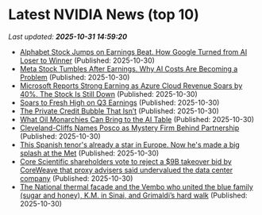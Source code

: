 # Latest NVIDIA News (top 10)
_Last updated: **2025-10-31 14:59:20**_

- [Alphabet Stock Jumps on Earnings Beat. How Google Turned from AI Loser to Winner](https://biztoc.com/x/ea4a3376d3dce0b7) (Published: 2025-10-30)
- [Meta Stock Tumbles After Earnings. Why AI Costs Are Becoming a Problem](https://biztoc.com/x/9e06bee55280f323) (Published: 2025-10-30)
- [Microsoft Reports Strong Earning as Azure Cloud Revenue Soars by 40%. The Stock Is Still Down](https://biztoc.com/x/851463598663a057) (Published: 2025-10-30)
- [Soars to Fresh High on Q3 Earnings](https://biztoc.com/x/6f1f5d38fe4c6265) (Published: 2025-10-30)
- [The Private Credit Bubble That Isn’t](https://biztoc.com/x/4458859cd0f2fd94) (Published: 2025-10-30)
- [What Oil Monarchies Can Bring to the AI Table](https://biztoc.com/x/cc39a343c590ffa2) (Published: 2025-10-30)
- [Cleveland-Cliffs Names Posco as Mystery Firm Behind Partnership](https://biztoc.com/x/dfac8bc03855ee76) (Published: 2025-10-30)
- [This Spanish tenor's already a star in Europe. Now he's made a big splash at the Met](https://biztoc.com/x/9132ea53ee5d37d6) (Published: 2025-10-30)
- [Core Scientific shareholders vote to reject a $9B takeover bid by CoreWeave that proxy advisers said undervalued the data center company](https://biztoc.com/x/9d3cebe253c0481f) (Published: 2025-10-30)
- [The National thermal facade and the Vembo who united the blue family (sugar and honey), K.M. in Sinai, and Grimaldi’s hard walk](https://en.protothema.gr/2025/10/30/the-national-thermal-facade-and-the-vembo-who-united-the-blue-family-sugar-and-honey-k-m-in-sinai-and-grimaldis-hard-walk/) (Published: 2025-10-30)
